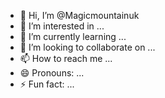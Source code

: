 - 👋 Hi, I’m @Magicmountainuk
- 👀 I’m interested in ...
- 🌱 I’m currently learning ...
- 💞️ I’m looking to collaborate on ...
- 📫 How to reach me ...
- 😄 Pronouns: ...
- ⚡ Fun fact: ...

<!---
Magicmountainuk/Magicmountainuk is a ✨ special ✨ repository because its `README.md` (this file) appears on your GitHub profile.
You can click the Preview link to take a look at your changes.
--->
